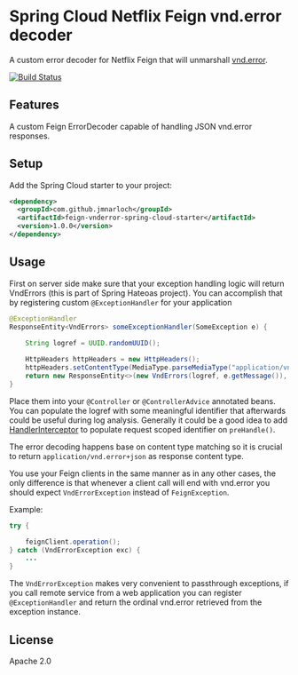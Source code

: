 # Spring Cloud Netflix Feign vnd.error decoder

A custom error decoder for Netflix Feign that will unmarshall [vnd.error](https://github.com/blongden/vnd.error).

[![Build Status](https://travis-ci.org/jmnarloch/feign-vnderror-spring-cloud-starter.svg?branch=master)](https://travis-ci.org/jmnarloch/feign-vnderror-spring-cloud-starter)

## Features

A custom Feign ErrorDecoder capable of handling JSON vnd.error responses. 

## Setup

Add the Spring Cloud starter to your project:

```xml
<dependency>
  <groupId>com.github.jmnarloch</groupId>
  <artifactId>feign-vnderror-spring-cloud-starter</artifactId>
  <version>1.0.0</version>
</dependency>
```

## Usage

First on server side make sure that your exception handling logic will return VndErrors 
(this is part of Spring Hateoas project). 
You can accomplish that by registering custom `@ExceptionHandler` for your application

```java
@ExceptionHandler
ResponseEntity<VndErrors> someExceptionHandler(SomeException e) {

    String logref = UUID.randomUUID();
    
    HttpHeaders httpHeaders = new HttpHeaders();
    httpHeaders.setContentType(MediaType.parseMediaType("application/vnd.error+json"));
    return new ResponseEntity<>(new VndErrors(logref, e.getMessage()), httpHeaders, HttpStatus.INTERNAL_SERVER_ERROR);
}
```

Place them into your `@Controller` or `@ControllerAdvice` annotated beans. You can populate the logref with some 
meaningful identifier that afterwards could be useful during log analysis. Generally it could be a good idea to add 
[HandlerInterceptor](http://docs.spring.io/spring/docs/current/javadoc-api/org/springframework/web/servlet/HandlerInterceptor.html) 
to populate request scoped identifier on `preHandle()`.
 
The error decoding happens base on content type matching so it is crucial to return `application/vnd.error+json` as 
response content type.

You use your Feign clients in the same manner as in any other cases, the only difference is that whenever a client call 
will end with vnd.error you should expect `VndErrorException` instead of `FeignException`.

Example:

```java
try {

    feignClient.operation();    
} catch (VndErrorException exc) {
    ...
}
```

The `VndErrorException` makes very convenient to passthrough exceptions, if you call remote service from a web 
application you can register `@ExceptionHandler` and return the ordinal vnd.error retrieved from the exception instance. 

## License

Apache 2.0